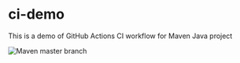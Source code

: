 # ci-demo
This is a demo of GitHub Actions CI workflow for Maven Java project

![Maven master branch](https://github.com/witcsn/ci-demo/workflows/Maven%20master%20branch/badge.svg)
